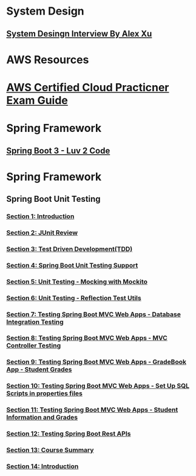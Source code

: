 # System Design
## [System Desingn Interview By Alex Xu](https://drive.google.com/file/d/1Lbpu65vt3Qb12Siw51AB_mk2S6BhJs46/view?usp=drive_link)

# AWS Resources
# [AWS Certified Cloud Practicner Exam Guide](https://drive.google.com/file/d/1G94LtzDCu9X2snnBGsNdQrINbSvraTqW/view?usp=sharing)

# Spring Framework
## [Spring Boot 3 - Luv 2 Code](https://drive.google.com/drive/folders/1IIO5qvFgxcwX1fZIBmwBsLexNgfYSQ6x?usp=drive_link)

# Spring Framework
## Spring Boot Unit Testing
### [Section  1: Introduction](https://drive.google.com/file/d/1ugBWddu790T2RfV76lr9iBNrUtybagZF/view?usp=drive_link)
### [Section  2: JUnit Review](https://drive.google.com/file/d/13hlYOKvCuuK0oLLRra0NJi4dAjprVGAr/view?usp=drive_link)
### [Section  3: Test Driven Development(TDD)](https://drive.google.com/file/d/1n4hoOV3lIpcz-uzFi6zDStbMjLQ_fzpR/view?usp=drive_link)
### [Section  4: Spring Boot Unit Testing Support](https://drive.google.com/file/d/1x5JKU4ASL5UqAQSiAj5rpQAWKchL_l-c/view?usp=drive_link)
### [Section  5: Unit Testing - Mocking with Mockito](https://drive.google.com/file/d/1firvKPRs19DDAG3PePyDYj6iA8d6nzhH/view?usp=drive_link)
### [Section  6: Unit Testing - Reflection Test Utils](https://drive.google.com/file/d/1IWFnesQYpPc4zDx-LhhjViDHGUnt3ZUb/view?usp=drive_link)
### [Section  7: Testing Spring Boot MVC Web Apps - Database Integration Testing](https://drive.google.com/file/d/1QaNIEklRZaTEyA915xssr4Cm3WWIpfxw/view?usp=drive_link)
### [Section  8: Testing Spring Boot MVC Web Apps - MVC Controller Testing](https://drive.google.com/file/d/10oW_L7pWU6QCgdagtyNHpchd1zY4Bv-J/view?usp=drive_link)
### [Section  9: Testing Spring Boot MVC Web Apps - GradeBook App - Student Grades](https://drive.google.com/file/d/11xPAILdigem7U0F1Vp5qV8Km4RAwMBsr/view?usp=drive_link)
### [Section 10: Testing Spring Boot MVC Web Apps - Set Up SQL Scripts in properties files](https://drive.google.com/file/d/1GUV9dUq3x4HxOmioCPtq8oNq8vLhcjjz/view?usp=drive_link)
### [Section 11: Testing Spring Boot MVC Web Apps - Student Information and Grades](https://drive.google.com/file/d/1oOB4uh3mB1ZFCEaHKIA9G8Kdb6bF7XjC/view?usp=drive_link)
### [Section 12: Testing Spring Boot Rest APIs](https://drive.google.com/file/d/13aNsC0C1bBpMdlJlV5UlAP_lwyTGXtvr/view?usp=drive_link)
### [Section 13: Course Summary](https://drive.google.com/file/d/1HJLHAgLURNruS7ayJU9M4ShHub5QETws/view?usp=drive_link)
### [Section 14: Introduction]()





